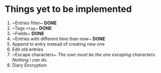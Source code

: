# Things yet to be implemented

1. ~Entries filter~ **DONE**
2. ~Tags `+tag`~ **DONE**
3. ~Fields~ **DONE**
4. ~Entries with different time than now~ **DONE**
5. Append to entry instead of creating new one
6. Edit old entries
7. ~Escape characters~ *The user must be the one escaping characters. Nothing i can do.*
8. Diary Encryption
